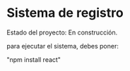 <h1> Sistema de registro </h1>

Estado del proyecto: En construcción.

para ejecutar el sistema, debes poner:

"npm install react"
